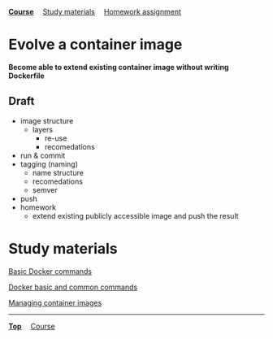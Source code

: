 **[Course](../README.md)**
&emsp;[Study materials](#study-materials)
&emsp;[Homework assignment](./homework/README.md)

# Evolve a container image

**Become able to extend existing container image without writing Dockerfile**

## Draft
- image structure
  - layers
    - re-use
    - recomedations
- run & commit
- tagging (naming)
  - name structure
  - recomedations
  - semver
- push
- homework
  - extend existing publicly accessible image and push the result

# Study materials

[Basic Docker commands](https://capgemini.udemy.com/course/learn-docker/learn/lecture/7894010#overview)

[Docker basic and common commands](https://capgemini.udemy.com/course/docker-tutorial/learn/lecture/15811284#overview)

[Managing container images](https://capgemini.udemy.com/course/docker-tutorial/learn/lecture/15836320#overview)

---
**[Top](#)**
&emsp;[Course](/README.md)
